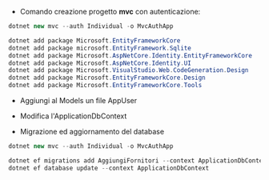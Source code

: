 - Comando creazione progetto **mvc** con autenticazione:

```c#
dotnet new mvc --auth Individual -o MvcAuthApp

dotnet add package Microsoft.EntityFrameworkCore
dotnet add package microsoft.EntityFramework.Sqlite
dotnet add package Microsoft.AspNetCore.Identity.EntityFrameworkCore
dotnet add package Microsoft.AspNetCore.Identity.UI
dotnet add package Microsoft.VisualStudio.Web.CodeGeneration.Design
dotnet add package Microsoft.EntityFrameworkCore.Design
dotnet add package Microsoft.EntityFrameworkCore.Tools 
``` 

- Aggiungi al Models un file AppUser

- Modifica l'ApplicationDbContext

- Migrazione ed aggiornamento del database 

```c#
dotnet new mvc --auth Individual -o MvcAuthApp

dotnet ef migrations add AggiungiFornitori --context ApplicationDbContext
dotnet ef database update --context ApplicationDbContext
``` 